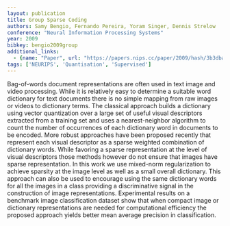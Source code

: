 ```yaml
---
layout: publication
title: Group Sparse Coding
authors: Samy Bengio, Fernando Pereira, Yoram Singer, Dennis Strelow
conference: "Neural Information Processing Systems"
year: 2009
bibkey: bengio2009group
additional_links:
  - {name: "Paper", url: "https://papers.nips.cc/paper/2009/hash/3b3dbaf68507998acd6a5a5254ab2d76-Abstract.html"}
tags: ['NEURIPS', 'Quantisation', 'Supervised']
---
```

Bag-of-words document representations are often used in text image and video processing. While it is relatively easy to determine a suitable word dictionary for text documents there is no simple mapping from raw images or videos to dictionary terms. The classical approach builds a dictionary using vector quantization over a large set of useful visual descriptors extracted from a training set and uses a nearest-neighbor algorithm to count the number of occurrences of each dictionary word in documents to be encoded. More robust approaches have been proposed recently that represent each visual descriptor as a sparse weighted combination of dictionary words. While favoring a sparse representation at the level of visual descriptors those methods however do not ensure that images have sparse representation. In this work we use mixed-norm regularization to achieve sparsity at the image level as well as a small overall dictionary. This approach can also be used to encourage using the same dictionary words for all the images in a class providing a discriminative signal in the construction of image representations. Experimental results on a benchmark image classification dataset show that when compact image or dictionary representations are needed for computational efficiency the proposed approach yields better mean average precision in classification.

